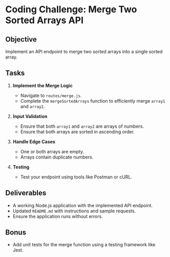 # Coding Challenge: Merge Two Sorted Arrays API

## Objective

Implement an API endpoint to merge two sorted arrays into a single sorted array.

## Tasks

1. **Implement the Merge Logic**

   - Navigate to `routes/merge.js`.
   - Complete the `mergeSortedArrays` function to efficiently merge `array1` and `array2`.

2. **Input Validation**

   - Ensure that both `array1` and `array2` are arrays of numbers.
   - Ensure that both arrays are sorted in ascending order.

3. **Handle Edge Cases**

   - One or both arrays are empty.
   - Arrays contain duplicate numbers.

4. **Testing**

   - Test your endpoint using tools like Postman or cURL.

## Deliverables

- A working Node.js application with the implemented API endpoint.
- Updated `README.md` with instructions and sample requests.
- Ensure the application runs without errors.

## Bonus

- Add unit tests for the merge function using a testing framework like Jest.